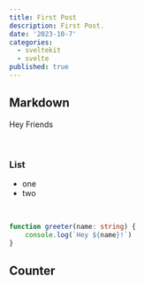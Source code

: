 ```yaml
---
title: First Post
description: First Post.
date: '2023-10-7'
categories:
  - sveltekit
  - svelte
published: true
---
```


<script>
  import Counter from './counter.svelte'
</script>

## Markdown

Hey Friends

<br/>

### List

- one
- two

<br/>

```ts
function greeter(name: string) {
	console.log(`Hey ${name}!`)
}
```

## Counter

<Counter />
